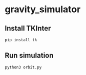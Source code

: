 # gravity_simulator

## Install TKInter

```
pip install tk
```

## Run simulation

```
python3 orbit.py
```
